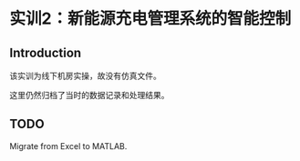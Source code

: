 # 实训2：新能源充电管理系统的智能控制

## Introduction

该实训为线下机房实操，故没有仿真文件。

这里仍然归档了当时的数据记录和处理结果。

## TODO

Migrate from Excel to MATLAB.

